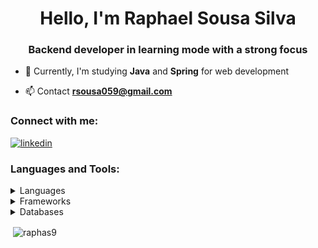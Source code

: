 <h1 align="center">Hello, I'm Raphael Sousa Silva</h1>
<h3 align="center">Backend developer in learning mode with a strong focus</h3>

- 🌱 Currently, I'm studying **Java** and **Spring** for web development

- 📫 Contact **rsousa059@gmail.com**



<h3 align="left">Connect with me:</h3>
<p align="left">

<a href="https://www.linkedin.com/in/raphaelsousa9" target="_blank">
<img src="https://img.shields.io/badge/LinkedIn-0077B5?style=for-the-badge&logo=linkedin&logoColor=white" alt="linkedin"></a>

</p>


<h3 align="left">Languages and Tools:</h3>


<details>
  <summary>Languages</summary>
 
 > <p align="left">
<img src="https://img.shields.io/badge/Java-ED8B00?style=for-the-badge&logo=java&logoColor=white" alt="Java">
<img src="https://img.shields.io/badge/Python-14354C?style=for-the-badge&logo=python&logoColor=white" alt="Python">
<img src="https://img.shields.io/badge/JavaScript-323330?style=for-the-badge&logo=javascript&logoColor=F7DF1E" alt="JavaScript">
<img src="https://img.shields.io/badge/HTML5-E34F26?style=for-the-badge&logo=html5&logoColor=white" alt="Html">
<img src="https://img.shields.io/badge/CSS3-1572B6?style=for-the-badge&logo=css3&logoColor=white" alt="CSS">
</p>
</details>

<details>
  <summary>Frameworks</summary>
 
 > <p align="left">
<img src="https://img.shields.io/badge/Spring-6DB33F?style=for-the-badge&logo=spring&logoColor=white" alt="Spring">
<img src="https://img.shields.io/badge/Flask-000000?style=for-the-badge&logo=flask&logoColor=white" alt="Flask">
<img src="https://img.shields.io/badge/Django-092E20?style=for-the-badge&logo=django&logoColor=white" alt="Django">
<img src="https://img.shields.io/badge/Bootstrap-563D7C?style=for-the-badge&logo=bootstrap&logoColor=white" alt="Bootstrap">
</p>
</details>

<details>
  <summary>Databases</summary>
 
 > <p align="left">
<img src="https://img.shields.io/badge/MySQL-00000F?style=for-the-badge&logo=mysql&logoColor=white" alt="Mysql">
<img src="https://img.shields.io/badge/PostgreSQL-316192?style=for-the-badge&logo=postgresql&logoColor=white" alt="Postgres">
<img src="https://img.shields.io/badge/Microsoft%20SQL%20Server-CC2927?style=for-the-badge&logo=microsoft%20sql%20server&logoColor=white" alt="SqlServer">
</p>
</details>


<p>&nbsp;<img align="center" src="https://github-readme-stats.vercel.app/api?username=raphaelsousasilva&show_icons=true&theme=github_dark&include_all_commits=true&count_private=true" alt="raphas9" /></p>
